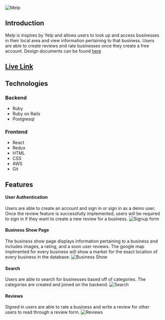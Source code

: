 ![Melp](melp_imgs/melp_logo.png)

## Introduction

Melp is inspires by Yelp and allows users to look up and access businesses in their local area and view information pertaining to that business. Users are able to create reviews and rate businesses once they create a free account. Design documents can be found [here](https://github.com/mattpettenato/FullStack_Project/wiki)

## [Live Link](https://melp21.herokuapp.com/)

##  Technologies

### Backend
- Ruby
- Ruby on Rails
- Postgresql
### Frontend
- React
- Redux
- HTML
- CSS
- AWS
- Git

## Features
#### User Authentication
Users are able to create an account and sign in or sign in as a demo user. Once the review feature is successfully implemented, users will be required to sign in if they want to create a new review for a business.
![Signup form](melp_imgs/readme_imgs/melpsignup.png)
#### Business Show Page
The business show page displays information pertaining to a business and includes images, a rating, and a soon user reviews. The google map implmented for every business will show a marker for the exact location of every business in the database.
![Business Show](melp_imgs/readme_imgs/melp_bus_show.png)
#### Search
Users are able to search for businesses based off of categories. The categories are created and joined on the backend. 
![Search](melp_imgs/readme_imgs/melp_search.png)
#### Reviews
Signed in users are able to rate a business and write a review for other users to read through a review form.
![Reviews](melp_imgs/readme_imgs/melp_bus_rev.png)
